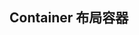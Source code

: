 ## Container 布局容器
<!-- 用于布局的容器组件，方便快速搭建页面的基本结构：

`<el-container>`：外层容器。当子元素中包含 `<el-header>` 或 `<el-footer>` 时，全部子元素会垂直上下排列，否则会水平左右排列。

`<el-header>`：顶栏容器。

`<el-aside>`：侧边栏容器。

`<el-main>`：主要区域容器。

`<el-footer>`：底栏容器。

:::tip
以上组件采用了 flex 布局，使用前请确定目标浏览器是否兼容。此外，`<el-container>` 的子元素只能是后四者，后四者的父元素也只能是 `<el-container>`。
:::

### 常见页面布局

:::demo
```html
<el-container>
  <el-header>Header</el-header>
  <el-main>Main</el-main>
</el-container>

<el-container>
  <el-header>Header</el-header>
  <el-main>Main</el-main>
  <el-footer>Footer</el-footer>
</el-container>

<el-container>
  <el-aside width="200px">Aside</el-aside>
  <el-main>Main</el-main>
</el-container>

<el-container>
  <el-header>Header</el-header>
  <el-container>
    <el-aside width="200px">Aside</el-aside>
    <el-main>Main</el-main>
  </el-container>
</el-container>

<el-container>
  <el-header>Header</el-header>
  <el-container>
    <el-aside width="200px">Aside</el-aside>
    <el-container>
      <el-main>Main</el-main>
      <el-footer>Footer</el-footer>
    </el-container>
  </el-container>
</el-container>

<el-container>
  <el-aside width="200px">Aside</el-aside>
  <el-container>
    <el-header>Header</el-header>
    <el-main>Main</el-main>
  </el-container>
</el-container>

<el-container>
  <el-aside width="200px">Aside</el-aside>
  <el-container>
    <el-header>Header</el-header>
    <el-main>Main</el-main>
    <el-footer>Footer</el-footer>
  </el-container>
</el-container>

<style>
  .el-header, .el-footer {
    background-color: #B3C0D1;
    color: #333;
    text-align: center;
    line-height: 60px;
  }
  
  .el-aside {
    background-color: #D3DCE6;
    color: #333;
    text-align: center;
    line-height: 200px;
  }
  
  .el-main {
    background-color: #E9EEF3;
    color: #333;
    text-align: center;
    line-height: 160px;
  }
  
  body > .el-container {
    margin-bottom: 40px;
  }
  
  .el-container:nth-child(5) .el-aside,
  .el-container:nth-child(6) .el-aside {
    line-height: 260px;
  }
  
  .el-container:nth-child(7) .el-aside {
    line-height: 320px;
  }
</style>
```
:::

### 实例

:::demo
```html
<el-container style="height: 500px; border: 1px solid #eee">
  <el-aside width="200px" style="background-color: rgb(238, 241, 246)">
    <el-menu :default-openeds="['1', '3']">
      <el-submenu index="1">
        <template slot="title"><i class="el-icon-message"></i>导航一</template>
        <el-menu-item-group>
          <template slot="title">分组一</template>
          <el-menu-item index="1-1">选项1</el-menu-item>
          <el-menu-item index="1-2">选项2</el-menu-item>
        </el-menu-item-group>
        <el-menu-item-group title="分组2">
          <el-menu-item index="1-3">选项3</el-menu-item>
        </el-menu-item-group>
        <el-submenu index="1-4">
          <template slot="title">选项4</template>
          <el-menu-item index="1-4-1">选项4-1</el-menu-item>
        </el-submenu>
      </el-submenu>
      <el-submenu index="2">
        <template slot="title"><i class="el-icon-menu"></i>导航二</template>
        <el-menu-item-group>
          <template slot="title">分组一</template>
          <el-menu-item index="2-1">选项1</el-menu-item>
          <el-menu-item index="2-2">选项2</el-menu-item>
        </el-menu-item-group>
        <el-menu-item-group title="分组2">
          <el-menu-item index="2-3">选项3</el-menu-item>
        </el-menu-item-group>
        <el-submenu index="2-4">
          <template slot="title">选项4</template>
          <el-menu-item index="2-4-1">选项4-1</el-menu-item>
        </el-submenu>
      </el-submenu>
      <el-submenu index="3">
        <template slot="title"><i class="el-icon-setting"></i>导航三</template>
        <el-menu-item-group>
          <template slot="title">分组一</template>
          <el-menu-item index="3-1">选项1</el-menu-item>
          <el-menu-item index="3-2">选项2</el-menu-item>
        </el-menu-item-group>
        <el-menu-item-group title="分组2">
          <el-menu-item index="3-3">选项3</el-menu-item>
        </el-menu-item-group>
        <el-submenu index="3-4">
          <template slot="title">选项4</template>
          <el-menu-item index="3-4-1">选项4-1</el-menu-item>
        </el-submenu>
      </el-submenu>
    </el-menu>
  </el-aside>
  
  <el-container>
    <el-header style="text-align: right; font-size: 12px">
      <el-dropdown>
        <i class="el-icon-setting" style="margin-right: 15px"></i>
        <el-dropdown-menu slot="dropdown">
          <el-dropdown-item>查看</el-dropdown-item>
          <el-dropdown-item>新增</el-dropdown-item>
          <el-dropdown-item>删除</el-dropdown-item>
        </el-dropdown-menu>
      </el-dropdown>
      <span>王小虎</span>
    </el-header>
    
    <el-main>
      <el-table :data="tableData">
        <el-table-column prop="date" label="日期" width="140">
        </el-table-column>
        <el-table-column prop="name" label="姓名" width="120">
        </el-table-column>
        <el-table-column prop="address" label="地址">
        </el-table-column>
      </el-table>
    </el-main>
  </el-container>
</el-container>

<style>
  .el-header {
    background-color: #B3C0D1;
    color: #333;
    line-height: 60px;
  }
  
  .el-aside {
    color: #333;
  }
</style>

<script>
  export default {
    data() {
      const item = {
        date: '2016-05-02',
        name: '王小虎',
        address: '上海市普陀区金沙江路 1518 弄'
      };
      return {
        tableData: Array(20).fill(item)
      }
    }
  };
</script>
```
:::

### Container Attributes
| 参数    | 说明     | 类型    | 可选值      | 默认值 |
|---------|----------|---------|-------------|--------|
| direction | 子元素的排列方向 | string | horizontal / vertical | 子元素中有 `el-header` 或 `el-footer` 时为 vertical，否则为 horizontal |

### Header Attributes
| 参数    | 说明     | 类型    | 可选值      | 默认值 |
|---------|----------|---------|-------------|--------|
| height | 顶栏高度 | string | — | 60px |

### Aside Attributes
| 参数    | 说明     | 类型    | 可选值      | 默认值 |
|---------|----------|---------|-------------|--------|
| width | 侧边栏宽度 | string | — | 300px |

### Footer Attributes
| 参数    | 说明     | 类型    | 可选值      | 默认值 |
|---------|----------|---------|-------------|--------|
| height | 底栏高度 | string | — | 60px | -->